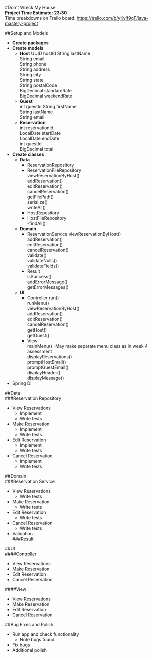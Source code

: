 #Don't Wreck My House  
**Project Time Estimate: 23:30**  
Time breakdowns on Trello board: 
https://trello.com/b/yKylf9qF/java-mastery-project

##Setup and Models
- **Create packages**
- **Create models** 
  - **Host**
    UUID hostId
    String lastName  
    String email  
    String phone  
    String address  
    String city  
    String state  
    String postalCode  
    BigDecimal standardRate  
    BigDecimal weekendRate
  - **Guest**  
    int guestId
    String firstName  
    String lastName  
    String email
  - **Reservation**  
    int reservationId  
    LocalDate startDate  
    LocalDate endDate  
    int guestId  
    BigDecimal total
- **Create classes**  
  - **Data**
    - ReservationRepository
    - ReservationFileRepository  
      viewReservationByHost()  
      addReservation()  
      editReservation()  
      cancelReservation()  
      getFilePath()  
      serialize()  
      writeAll()
    - HostRepository  
    - HostFileRepository  
      -findAll()
  - **Domain**
    - ReservationService
      viewReservationByHost()  
      addReservation()  
      editReservation()  
      cancelReservation()  
      validate()  
      validateNulls()  
      validateFields()
    - Result  
      isSuccess()  
      addErrorMessage()  
      getErrorMessages()
  - **UI**
    - Controller
      run()  
      runMenu()  
      viewReservationByHost()   
      addReservation()  
      editReservation()  
      cancelReservation()  
      getHost()  
      getGuest()  
    - View  
      mainMenu()  -May make separate menu class as in week 4 assessment  
      displayReservations()  
      promptHostEmail()  
      promptGuestEmail()  
      displayHeader()  
      displayMessage()  
- Spring DI

##Data  
###Reservation Repository
- View Reservations
    - Implement
    - Write tests
- Make Reservation
    - Implement
    - Write tests
- Edit Reservation
    - Implement
    - Write tests
- Cancel Reservation
    - Implement
    - Write tests

##Domain  
###Reservation Service
- View Reservations
  - Write tests
- Make Reservation
  - Write tests
- Edit Reservation
  - Write tests
- Cancel Reservation
  - Write tests
- Validation  
###Result

##UI  
####Controller  
- View Reservations
- Make Reservation
- Edit Reservation
- Cancel Reservation  

####View  
- View Reservations
- Make Reservation
- Edit Reservation
- Cancel Reservation

##Bug Fixes and Polish
- Run app and check functionality
    - Note bugs found
- Fix bugs
- Additional polish